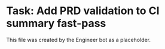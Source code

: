 # Task: Add PRD validation to CI summary fast-pass
This file was created by the Engineer bot as a placeholder.
